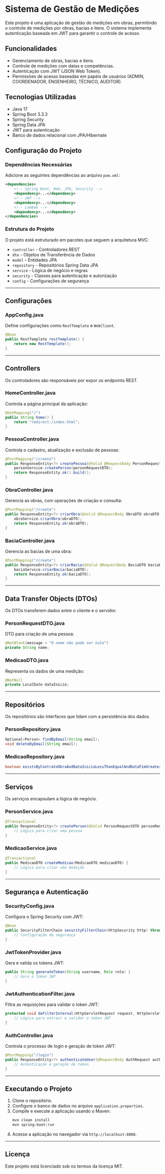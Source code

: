 
# Sistema de Gestão de Medições

Este projeto é uma aplicação de gestão de medições em obras, permitindo o controle de medições por obras, bacias e itens. O sistema implementa autenticação baseada em JWT para garantir o controle de acesso.

## Funcionalidades

- Gerenciamento de obras, bacias e itens.
- Controle de medições com datas e competências.
- Autenticação com JWT (JSON Web Token).
- Permissões de acesso baseadas em papéis de usuários (ADMIN, COORDENADOR, ENGENHEIRO, TÉCNICO, AUDITOR).

## Tecnologias Utilizadas

- Java 17
- Spring Boot 3.3.3
- Spring Security
- Spring Data JPA
- JWT para autenticação
- Banco de dados relacional com JPA/Hibernate

## Configuração do Projeto

### Dependências Necessárias

Adicione as seguintes dependências ao arquivo `pom.xml`:

```xml
<dependencies>
    <!-- Spring Boot, Web, JPA, Security -->
    <dependency>...</dependency>
    <!-- JWT -->
    <dependency>...</dependency>
    <!-- Lombok -->
    <dependency>...</dependency>
</dependencies>
```

### Estrutura do Projeto

O projeto está estruturado em pacotes que seguem a arquitetura MVC:

- `controller` - Controladores REST
- `dto` - Objetos de Transferência de Dados
- `model` - Entidades JPA
- `repository` - Repositórios Spring Data JPA
- `service` - Lógica de negócio e regras
- `security` - Classes para autenticação e autorização
- `config` - Configurações de segurança

---

## Configurações

### AppConfig.java

Define configurações como `RestTemplate` e `WebClient`.

```java
@Bean
public RestTemplate restTemplate() {
    return new RestTemplate();
}
```

---

## Controllers

Os controladores são responsáveis por expor os endpoints REST.

### HomeController.java

Controla a página principal da aplicação:

```java
@GetMapping("/")
public String home() {
    return "redirect:/index.html";
}
```

### PessoaController.java

Controla o cadastro, atualização e exclusão de pessoas:

```java
@PostMapping("/create")
public ResponseEntity<?> createPessoa(@Valid @RequestBody PersonRequestDTO personRequestDTO) {
    personService.createPerson(personRequestDTO);
    return ResponseEntity.ok().build();
}
```

### ObraController.java

Gerencia as obras, com operações de criação e consulta:

```java
@PostMapping("/create")
public ResponseEntity<?> criarObra(@Valid @RequestBody ObraDTO obraDTO) {
    obraService.criarObra(obraDTO);
    return ResponseEntity.ok(obraDTO);
}
```

### BaciaController.java

Gerencia as bacias de uma obra:

```java
@PostMapping("/create")
public ResponseEntity<?> criarBacia(@Valid @RequestBody BaciaDTO baciaDTO) {
    baciaService.criarBacia(baciaDTO);
    return ResponseEntity.ok(baciaDTO);
}
```

---

## Data Transfer Objects (DTOs)

Os DTOs transferem dados entre o cliente e o servidor.

### PersonRequestDTO.java

DTO para criação de uma pessoa:

```java
@NotBlank(message = "O nome não pode ser nulo")
private String name;
```

### MedicaoDTO.java

Representa os dados de uma medição:

```java
@NotNull
private LocalDate dataInicio;
```

---

## Repositórios

Os repositórios são interfaces que lidam com a persistência dos dados.

### PersonRepository.java

```java
Optional<Person> findByEmail(String email);
void deleteByEmail(String email);
```

### MedicaoRepository.java

```java
boolean existsByContratoObraAndDataInicioLessThanEqualAndDataFimGreaterThanEqual(String contratoObra, LocalDate dataFim, LocalDate dataInicio);
```

---

## Serviços

Os serviços encapsulam a lógica de negócio.

### PersonService.java

```java
@Transactional
public ResponseEntity<?> createPerson(@Valid PersonRequestDTO personRequestDTO) {
    // Lógica para criar uma pessoa
}
```

### MedicaoService.java

```java
@Transactional
public MedicaoDTO createMedicao(MedicaoDTO medicaoDTO) {
    // Lógica para criar uma medição
}
```

---

## Segurança e Autenticação

### SecurityConfig.java

Configura o Spring Security com JWT:

```java
@Bean
public SecurityFilterChain securityFilterChain(HttpSecurity http) throws Exception {
    // Configuração de segurança
}
```

### JwtTokenProvider.java

Gera e valida os tokens JWT:

```java
public String generateToken(String username, Role role) {
    // Gera o token JWT
}
```

### JwtAuthenticationFilter.java

Filtra as requisições para validar o token JWT:

```java
protected void doFilterInternal(HttpServletRequest request, HttpServletResponse response, FilterChain filterChain) {
    // Lógica para extrair e validar o token JWT
}
```

### AuthController.java

Controla o processo de login e geração de token JWT:

```java
@PostMapping("/login")
public ResponseEntity<?> authenticateUser(@RequestBody AuthRequest authRequest) {
    // Autenticação e geração de token
}
```

---

## Executando o Projeto

1. Clone o repositório.
2. Configure o banco de dados no arquivo `application.properties`.
3. Compile e execute a aplicação usando o Maven:
   ```bash
   mvn clean install
   mvn spring-boot:run
   ```
4. Acesse a aplicação no navegador via `http://localhost:8080`.

---

## Licença

Este projeto está licenciado sob os termos da licença MIT.
